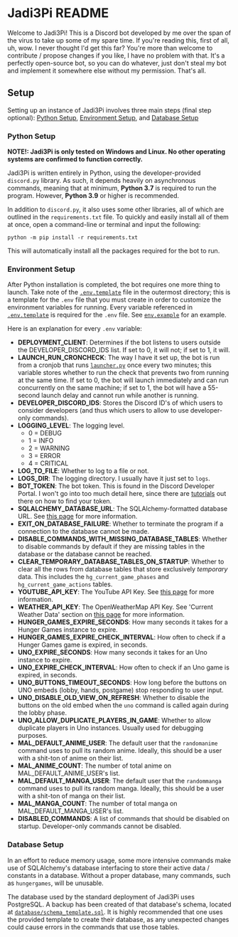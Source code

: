 # Jadi3Pi README

Welcome to Jadi3Pi! This is a Discord bot developed by me over the span of the
virus to take up some of my spare time. If you're reading this, first of all, uh,
wow. I never thought I'd get this far? You're more than welcome to contribute / 
propose changes if you like, I have no problem with that. It's a perfectly 
open-source bot, so you can do whatever, just don't steal my bot and implement it
somewhere else without my permission. That's all.

## Setup

Setting up an instance of Jadi3Pi involves three main steps (final step optional): 
[Python Setup](#python-setup), [Environment Setup](#environment-setup), and 
[Database Setup](#database-setup) 

### <a name="python-setup"></a>Python Setup

**NOTE!: Jadi3Pi is only tested on Windows and Linux. No other operating systems
are confirmed to function correctly.**

Jadi3Pi is written entirely in Python, using the developer-provided `discord.py`
library. As such, it depends heavily on asynchronous commands, meaning that at
minimum, **Python 3.7** is required to run the program. However, **Python 3.9**
or higher is recommended.

In addition to `discord.py`, it also uses some other libraries, all of which are
outlined in the `requirements.txt` file. To quickly and easily install all of them
at once, open a command-line or terminal and input the following:

```python -m pip install -r requirements.txt```

This will automatically install all the packages required for the bot to run.

### <a name="environment-setup"></a>Environment Setup

After Python installation is completed, the bot requires one more thing to launch.
Take note of the [`.env.template`](.env.teplate) file in the outermost directory; 
this is a template for the `.env` file that you must create in order to customize 
the environment variables for running. Every variable referenced in 
[`.env.template`](.env.template) is required for the `.env` file. See 
[`env.example`](.env.example) for an example.

Here is an explanation for every `.env` variable:
- **DEPLOYMENT_CLIENT**: Determines if the bot listens to users outside the
  DEVELOPER_DISCORD_IDS list. If set to 0, it will not; if set to 1, it will.
- **LAUNCH_RUN_CRONCHECK**: The way I have it set up, the bot is run from a 
  cronjob that runs [`launcher.py`](launcher.py) once every two minutes; this 
  variable stores whether to run the check that prevents two from running at 
  the same time. If set to 0, the bot will launch immediately and can run 
  concurrently on the same machine; if set to 1, the bot will have a 55-second 
  launch delay and cannot run while another is running.
- **DEVELOPER_DISCORD_IDS**: Stores the Discord ID's of which users to consider 
  developers (and thus which users to allow to use developer-only commands).
- **LOGGING_LEVEL**: The logging level.
  - 0 = DEBUG
  - 1 = INFO
  - 2 = WARNING
  - 3 = ERROR
  - 4 = CRITICAL
- **LOG_TO_FILE**: Whether to log to a file or not.
- **LOGS_DIR**: The logging directory. I usually have it just set to `logs`.
- **BOT_TOKEN**: The bot token. This is found in the Discord Developer Portal. 
  I won't go into too much detail here, since there are
  [tutorials](https://www.writebots.com/discord-bot-token) out there on
  how to find your token.
- **SQLALCHEMY_DATABASE_URL**: The SQLAlchemy-formatted database URL. See
  [this page](https://docs.sqlalchemy.org/en/14/core/engines.html#database-urls)
  for more information.
- **EXIT_ON_DATABASE_FAILURE**: Whether to terminate the program if a connection
  to the database cannot be made.
- **DISABLE_COMMANDS_WITH_MISSING_DATABASE_TABLES**: Whether to disable commands
  by default if they are missing tables in the database or the database cannot
  be reached.
- **CLEAR_TEMPORARY_DATABASE_TABLES_ON_STARTUP**: Whether to clear all the rows
  from database tables that store exclusively *temporary* data. This includes
  the `hg_current_game_phases` and `hg_current_game_actions` tables.
- **YOUTUBE_API_KEY**: The YouTube API Key. See 
  [this page](https://developers.google.com/youtube/v3) for more information.
- **WEATHER_API_KEY**: The OpenWeatherMap API Key. See 'Current Weather Data'
  section on [this page](https://openweathermap.org/api) for more information.
- **HUNGER_GAMES_EXPIRE_SECONDS**: How many seconds it takes for a Hunger Games
  instance to expire.
- **HUNGER_GAMES_EXPIRE_CHECK_INTERVAL**: How often to check if a Hunger Games game
  is expired, in seconds.
- **UNO_EXPIRE_SECONDS**: How many seconds it takes for an Uno instance to expire.
- **UNO_EXPIRE_CHECK_INTERVAL**: How often to check if an Uno game is expired, in 
  seconds.
- **UNO_BUTTONS_TIMEOUT_SECONDS**: How long before the buttons on UNO embeds 
  (lobby, hands, postgame) stop responding to user input.
- **UNO_DISABLE_OLD_VIEW_ON_REFRESH**: Whether to disable the buttons on the old embed
  when the `uno` command is called again during the lobby phase.
- **UNO_ALLOW_DUPLICATE_PLAYERS_IN_GAME**: Whether to allow duplicate players in Uno
  instances. Usually used for debugging purposes.
- **MAL_DEFAULT_ANIME_USER**: The default user that the `randomanime` command uses
  to pull its random anime. Ideally, this should be a user with a shit-ton of anime
  on their list.
- **MAL_ANIME_COUNT**: The number of total anime on MAL_DEFAULT_ANIME_USER's list.
- **MAL_DEFAULT_MANGA_USER**: The default user that the `randommanga` command uses
  to pull its random manga. Ideally, this should be a user with a shit-ton of manga
  on their list.
- **MAL_MANGA_COUNT**: The number of total manga on MAL_DEFAULT_MANGA_USER's list.
- **DISABLED_COMMANDS**: A list of commands that should be disabled on startup.
  Developer-only commands cannot be disabled.

### <a name="database-setup"></a>Database Setup

In an effort to reduce memory usage, some more intensive commands make use of
SQLAlchemy's database interfacing to store their active data / constants in a 
database. Without a proper database, many commands, such as `hungergames`, will
be unusable.

The database used by the standard deployment of Jadi3Pi uses PostgreSQL. A
backup has been created of that database's schema, located at 
[`database/schema_template.sql`](database/schema_template.sql). It is highly
recommended that one uses the provided template to create their database, as
any unexpected changes could cause errors in the commands that use those tables.
